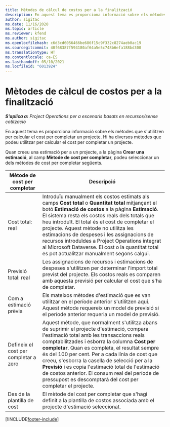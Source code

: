 ```yaml
---
title: Mètodes de càlcul de costos per a la finalització
description: En aquest tema es proporciona informació sobre els mètodes que s'utilitzen per calcular el cost per completar un projecte.
author: sigitac
ms.date: 11/16/2020
ms.topic: article
ms.reviewer: kfend
ms.author: sigitac
ms.openlocfilehash: c6d3cd6056466be686f15c9f332c8274aeb0ac19
ms.sourcegitcommit: 40f68387f594180af64a5e5c748b6efa188bd300
ms.translationtype: HT
ms.contentlocale: ca-ES
ms.lasthandoff: 05/10/2021
ms.locfileid: "6013924"
---
```

# <a name="cost-to-complete-methods"></a>Mètodes de càlcul de costos per a la finalització

_**S'aplica a:** Project Operations per a escenaris basats en recursos/sense cotització_

En aquest tema es proporciona informació sobre els mètodes que s'utilitzen per calcular el cost per completar un projecte. Hi ha diversos mètodes que podeu utilitzar per calcular el cost per completar un projecte. 

Quan creeu una estimació per a un projecte, a la pàgina **Crear una estimació**, al camp **Mètode de cost per completar**, podeu seleccionar un dels mètodes de cost per completar següents.

| Mètode de cost per completar    | Descripció                                                                                                                                                                                                                                                                                                                                                                                                                                                                                        |
|------------------------------|----------------------------------------------------------------------------------------------------------------------------------------------------------------------------------------------------------------------------------------------------------------------------------------------------------------------------------------------------------------------------------------------------------------------------------------------------------------------------------------------------|
| Cost total: real            | Introduïu manualment els costos estimats als camps **Cost total** o **Quantitat total** mitjançant el botó **Estimació de costos** a la pàgina **Estimació**. El sistema resta els costos reals dels totals que heu introduït. El total és el cost de completar el projecte. Aquest mètode no utilitza les estimacions de despeses i les assignacions de recursos introduïdes a Project Operations integrat al Microsoft Dataverse. El cost o la quantitat total es pot actualitzar manualment segons calgui.  |
| Previsió total: real        | Les assignacions de recursos i estimacions de despeses s'utilitzen per determinar l'import total previst del projecte. Els costos reals es comparen amb aquesta previsió per calcular el cost que s'ha de completar.                                                                                                                                                                                                                                                                          |
| Com a estimació prèvia         | Els mateixos mètodes d'estimació que es van utilitzar en el període anterior s'utilitzen aquí. Aquest mètode requereix un model de previsió si el període anterior requeria un model de previsió.                                                                                                                                                                                                                                                                                                                           |
| Defineix el cost per completar a zero | Aquest mètode, que normalment s'utilitza abans de suprimir el projecte d'estimació, compara l'estimació total amb les transaccions reals comptabilitzades i esborra la columna **Cost per completar**. Quan es completa, el resultat sempre és del 100 per cent. Per a cada línia de cost que creeu, s'esborra la casella de selecció per a la **Previsió** i es copia l'estimació total de l'estimació de costos anterior. El consum real del període de pressupost es descomptarà del cost per completar el projecte.              |
| Des de la plantilla de cost           | El mètode del cost per completar que s'hagi definit a la plantilla de costos associada amb el projecte d'estimació seleccionat.                                                                                                                                                                                                                                                                                                                                                                          |


[!INCLUDE[footer-include](../includes/footer-banner.md)]
